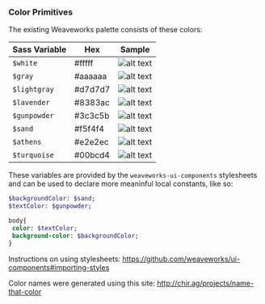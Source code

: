 ### Color Primitives
The existing Weaveworks palette consists of these colors:

| Sass Variable | Hex        | Sample     |
|-----------    |------------|------------|
| `$white`      | #fffff     |![alt text](https://dummyimage.com/20x20/ffffff/ffffff?text=%20)
| `$gray`       | #aaaaaa    |![alt text](https://dummyimage.com/20x20/aaaaaa/aaaaaa?text=%20)   
| `$lightgray`  | #d7d7d7    |![alt text](https://dummyimage.com/20x20/d7d7d7/d7d7d7?text=%20)    
| `$lavender`   | #8383ac    |![alt text](https://dummyimage.com/20x20/8383ac/8383ac?text=%20)     
| `$gunpowder`  | #3c3c5b    |![alt text](https://dummyimage.com/20x20/3c3c5b/3c3c5b?text=%20)    
| `$sand`       | #f5f4f4    |![alt text](https://dummyimage.com/20x20/f5f4f4/f5f4f4?text=%20)  
| `$athens`     | #e2e2ec    |![alt text](https://dummyimage.com/20x20/e2e2ec/e2e2ec?text=%20)
| `$turquoise`  | #00bcd4    |![alt text](https://dummyimage.com/20x20/00bcd4/00bcd4?text=%20)

These variables are provided by the `weaveworks-ui-components` stylesheets and can be used to declare more meaninful local constants, like so:
```sass
$backgroundColor: $sand;
$textColor: $gunpowder;

body{
 color: $textColor;
 background-color: $backgroundColor;
}
```


Instructions on using stylesheets: https://github.com/weaveworks/ui-components#importing-styles

Color names were generated using this site: http://chir.ag/projects/name-that-color

